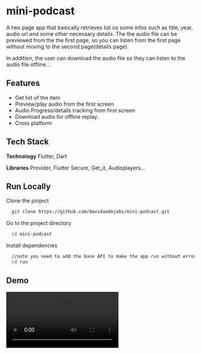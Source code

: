
# mini-podcast

A two page app that basically retrieves list os some infos such as title, year, audio url and some other necessary details. The the audio file can be previewed from the the first page, so you can listen from the first page without moving to the second page(details page). 

In addition, the user can download the audio file so they can listen to the audio file offline...


## Features

- Get list of the item
- Preview/play audio from the first screen
- Audio Progress/details tracking from first screen
- Download audio for offline replay.
- Cross platform


## Tech Stack

**Technology** Flutter, Dart

**Libraries** Provider, Flutter Secure, Get_it, Audioplayers...


## Run Locally

Clone the project





```bash
  git clone https://github.com/davidaodejobi/mini-podcast.git
```

Go to the project directory

```bash
  cd mini-podcast
```

Install dependencies

```bash
  //note you need to add the base API to make the app run without error...
  cd run
```


## Demo

![](ss/streamz.mp4)

